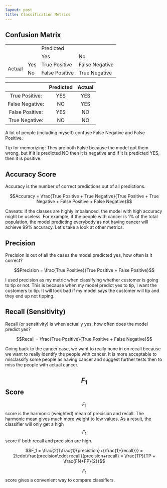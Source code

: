 ```yaml
---
layout: post
title: Classification Metrics
---
```



## Confusion Matrix

<table text-align="center">
  <tr>
  	<td></td>
    <td></td>
    <td colspan="2">Predicted</td>
  </tr>
  <tr>
    <td></td>
    <td></td>
    <td>Yes</td>
    <td>No</td>
  </tr>
  <tr>
    <td rowspan="2">Actual</td>
    <td>Yes</td>
    <td >True Positive</td>
    <td >False Negative</td>
  </tr>
  <tr>
    <td>No</td>
    <td >False Positive</td>
    <td >True Negative</td>
  </tr>
</table>

|                 | Predicted | Actual |
|:---------------:|:---------:|:------:|
| True Positive:  | YES       | YES    |
| False Negative: | NO        | YES    |
| False Positive: | YES       | NO     |
| True Negative:  | NO        | NO     |

A lot of people (including myself) confuse False Negative and False Positive.  

Tip for memorizing: They are both False because the model got them wrong, but if it is predicted NO then it is negative and if it is predicted YES, then it is positive.

## Accuracy Score

Accuracy is the number of correct predictions out of all predictions.  

$$Accuracy = \frac{True Positive + True Negative}{True Positive + True Negative + False Positive + False Negative}$$  

Caveats: if the classes are highly imbalanced, the model with high accuracy might be useless. For example, if the people with cancer is 1% of the total population, the model predicting everybody as not having cancer will achieve 99% accuracy. Let's take a look at other metrics.

## Precision

Precision is out of all the cases the model predicted yes, how often is it correct?  

$$Precision = \frac{True Positive}{True Positive + False Positive}$$  

I used precision as my metric when classifying whether customer is going to tip or not. This is because when my model predict yes to tip, I want the customers to tip. It will look bad if my model says the customer will tip and they end up not tipping.

## Recall (Sensitivity)

Recall (or sensitivity) is when actually yes, how often does the model predict yes?  

$$Recall = \frac{True Positive}{True Positive + False Negative}$$  

Going back to the cancer case, we want to really hone in on recall because we want to really identify the people with cancer. It is more acceptable to misclassify some people as having cancer and suggest further tests then to miss the people with actual cancer.

## $$F_1$$ Score

$$F_1$$ score is the harmonic (weighted) mean of precision and recall. The harmonic mean gives much more weight to low values. As a result, the classifier will only get a high $$F_1$$ score if both recall and precision are high.  

$$F_1 = \frac{2}{\frac{1}{precistion}+{\frac{1}{recall}}}
= 2\cdot\frac{precision\cdot recall}{precision+recall}
= \frac{TP}{TP + \frac{FN+FP}{2}}$$  
  
$$F_1$$ score gives a convenient way to compare classifiers.
